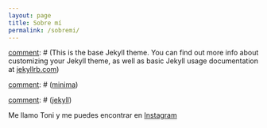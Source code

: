 ```yaml
---
layout: page
title: Sobre mí
permalink: /sobremi/
---
```


[comment]: # (This is the base Jekyll theme. You can find out more info about customizing your Jekyll theme, as well as basic Jekyll usage documentation at [jekyllrb.com](https://jekyllrb.com/))

[comment]: # (You can find the source code for Minima at GitHub:)
[comment]: # ([jekyll][jekyll-organization] /)
[comment]: # ([minima](https://github.com/jekyll/minima))

[comment]: # (You can find the source code for Jekyll at GitHub:)
[comment]: # ([jekyll][jekyll-organization] /)
[comment]: # ([jekyll](https://github.com/jekyll/jekyll))

Me llamo Toni y me puedes encontrar en [Instagram](https://www.instagram.com/toninipk/)


[jekyll-organization]: https://github.com/jekyll
